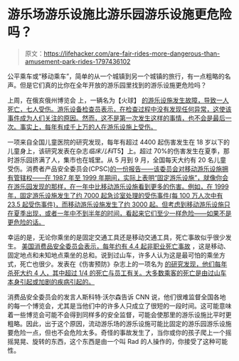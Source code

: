 # 游乐场游乐设施比游乐园游乐设施更危险吗？

> 原文：<https://lifehacker.com/are-fair-rides-more-dangerous-than-amusement-park-rides-1797436102>

公平乘车或“移动乘车”，简单的从一个城镇到另一个城镇的旅行，有一点粗略的名声。但是它们真的比你在全年开放的游乐园里找到的游乐设施更危险吗？



上周，在俄亥俄州博览会 上，一辆名为【火球】 [的游乐设施发生故障，导致一人死亡，七人受伤。游乐设备检查员表示，在检查过程中没有发现任何异常，这使该事件成为人们关注的原因。然而，这不是第一次发生这样的事情，也不会是最后一次。事实上，每年有成千上万的人在游乐设施上受伤。](https://www.theguardian.com/us-news/2017/jul/27/ohio-amusement-park-ride-malfunction-death)

一项来自全国儿童医院的研究发现，每年有超过 4400 起伤害发生在 18 岁以下的儿童身上，该研究发表在杂志*临床儿科*T5】上。超过 70%的伤害发生在夏季，那时游乐园挤满了人，集市也在城里。从 5 月到 9 月，全国每天大约有 20 名儿童受伤。消费者产品安全委员会(CPSC)[的一份报告——该委员会对移动游乐设施拥有管辖权——在 1987 年至 1999 年期间，实际上表明“固定游乐设施”，就像你会在游乐园发现的那样，在一年中比移动游乐设施看到更多的伤害。例如，在 1999 年，固定游乐设施发生了约 7000 起急诊室处理的受伤事件(每 100 万人次中有 23.5 起受伤事件)，而移动游乐设施发生了约 3000 起。但考虑到移动游乐设施只在夏季出现，或者一年中不到半年的时间，看起来它们至少一样危险——如果不是更危险的话。](https://www.cpsc.gov/s3fs-public/pdfs/amrd2000.pdf)

幸运的是，无论你乘坐的是固定交通工具还是移动交通工具，死亡事故似乎很少发生。 [美国消费品安全委员会表示，每年约有 4.4 起非职业死亡事故](https://www.cpsc.gov/s3fs-public/pdfs/amus2005.pdf) ，这是移动、固定地点和未知地点乘坐的总和。说到过山车，许多人认为这是最可怕的乘坐方式，死亡也很少。发表在《伤害预防》杂志上的一项名为 [的研究发现，他们每年杀死大约 4 人，其中超过 1/4 的死亡与员工有关。大多数乘客的死亡是由过山车本身引起或加剧的疾病引起的。](https://www.ncbi.nlm.nih.gov/pmc/articles/PMC1730261/)

消费品安全委员会的发言人斯科特·沃尔森告诉 CNN 说，他们很难监督全国各地的每一个博览会，尤其是当他们中的许多人只成立了很短的一段时间。这可能意味着一些博览会可能不会得到同样多的安全监督，可能会使那里的游乐设施比平时更粗略。因此，出于这个原因，流动游乐场的游乐设施可能比固定的游乐园游乐设施要危险一点，但也不会危险太多。奇怪的事故发生了，当你或你的孩子爬上一个摇摇晃晃、旋转的东西，这个东西是由一个叫 Rad 的人操作的，你接受了这种可能性。
